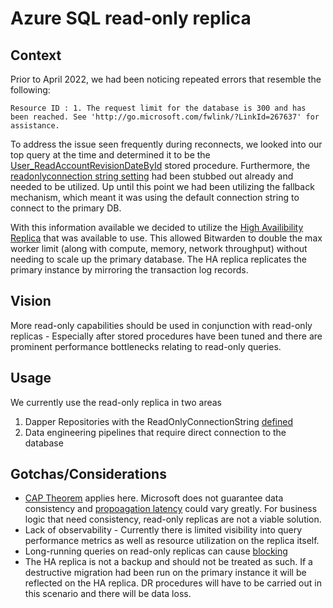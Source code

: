 # Azure SQL read-only replica

## Context

Prior to April 2022, we had been noticing repeated errors that resemble the following:

`Resource ID : 1. The request limit for the database is 300 and has been reached. See 'http://go.microsoft.com/fwlink/?LinkId=267637' for assistance.`

To address the issue seen frequently during reconnects, we looked into our top query at the time and
determined it to be the
[User_ReadAccountRevisionDateById](https://github.com/bitwarden/server/blob/main/src/Sql/dbo/Stored%20Procedures/User_ReadAccountRevisionDateById.sql)
stored procedure. Furthermore, the
[readonlyconnection string setting](https://github.com/bitwarden/server/blob/5423e5d52fe2aac28db457107579aa91709c9bb7/src/Core/Settings/GlobalSettings.cs#L245-#L250)
had been stubbed out already and needed to be utilized. Up until this point we had been utilizing
the fallback mechanism, which meant it was using the default connection string to connect to the
primary DB.

With this information available we decided to utilize the
[High Availibility Replica](https://learn.microsoft.com/en-us/azure/azure-sql/database/service-tier-hyperscale-replicas?view=azuresql#high-availability-replica)
that was available to use. This allowed Bitwarden to double the max worker limit (along with
compute, memory, network throughput) without needing to scale up the primary database. The HA
replica replicates the primary instance by mirroring the transaction log records.

## Vision

More read-only capabilities should be used in conjunction with read-only replicas - Especially after
stored procedures have been tuned and there are prominent performance bottlenecks relating to
read-only queries.

## Usage

We currently use the read-only replica in two areas

1. Dapper Repositories with the ReadOnlyConnectionString
   [defined](https://github.com/search?q=repo%3Abitwarden%2Fserver%20path%3A%2F%5Esrc%5C%2FInfrastructure%5C.Dapper%5C%2FRepositories%5C%2F%2F%20ReadOnlyConnectionString&type=code)
2. Data engineering pipelines that require direct connection to the database

## Gotchas/Considerations

- [CAP Theorem](https://en.wikipedia.org/wiki/CAP_theorem) applies here. Microsoft does not
  guarantee data consistency and
  [propoagation latency](https://learn.microsoft.com/en-us/azure/azure-sql/database/read-scale-out?view=azuresql#data-consistency)
  could vary greatly. For business logic that need consistency, read-only replicas are not a viable
  solution.
- Lack of observability - Currently there is limited visibility into query performance metrics as
  well as resource utilization on the replica itself.
- Long-running queries on read-only replicas can cause
  [blocking](https://learn.microsoft.com/en-us/azure/azure-sql/database/read-scale-out?view=azuresql#long-running-queries-on-read-only-replicas)
- The HA replica is not a backup and should not be treated as such. If a destructive migration had
  been run on the primary instance it will be reflected on the HA replica. DR procedures will have
  to be carried out in this scenario and there will be data loss.
